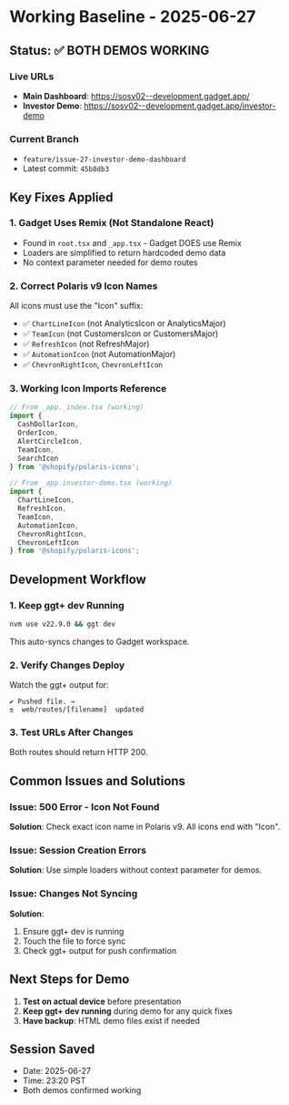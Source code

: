 # Working Baseline - 2025-06-27

## Status: ✅ BOTH DEMOS WORKING

### Live URLs
- **Main Dashboard**: https://sosv02--development.gadget.app/
- **Investor Demo**: https://sosv02--development.gadget.app/investor-demo

### Current Branch
- `feature/issue-27-investor-demo-dashboard`
- Latest commit: `45b8db3`

## Key Fixes Applied

### 1. Gadget Uses Remix (Not Standalone React)
- Found in `root.tsx` and `_app.tsx` - Gadget DOES use Remix
- Loaders are simplified to return hardcoded demo data
- No context parameter needed for demo routes

### 2. Correct Polaris v9 Icon Names
All icons must use the "Icon" suffix:
- ✅ `ChartLineIcon` (not AnalyticsIcon or AnalyticsMajor)
- ✅ `TeamIcon` (not CustomersIcon or CustomersMajor)
- ✅ `RefreshIcon` (not RefreshMajor)
- ✅ `AutomationIcon` (not AutomationMajor)
- ✅ `ChevronRightIcon`, `ChevronLeftIcon`

### 3. Working Icon Imports Reference
```typescript
// From _app._index.tsx (working)
import {
  CashDollarIcon,
  OrderIcon,
  AlertCircleIcon,
  TeamIcon,
  SearchIcon
} from '@shopify/polaris-icons';

// From _app.investor-demo.tsx (working)
import {
  ChartLineIcon,
  RefreshIcon,
  TeamIcon,
  AutomationIcon,
  ChevronRightIcon,
  ChevronLeftIcon
} from '@shopify/polaris-icons';
```

## Development Workflow

### 1. Keep ggt+ dev Running
```bash
nvm use v22.9.0 && ggt dev
```
This auto-syncs changes to Gadget workspace.

### 2. Verify Changes Deploy
Watch the ggt+ output for:
```
✔ Pushed file. → 
±  web/routes/[filename]  updated
```

### 3. Test URLs After Changes
Both routes should return HTTP 200.

## Common Issues and Solutions

### Issue: 500 Error - Icon Not Found
**Solution**: Check exact icon name in Polaris v9. All icons end with "Icon".

### Issue: Session Creation Errors
**Solution**: Use simple loaders without context parameter for demos.

### Issue: Changes Not Syncing
**Solution**: 
1. Ensure ggt+ dev is running
2. Touch the file to force sync
3. Check ggt+ output for push confirmation

## Next Steps for Demo

1. **Test on actual device** before presentation
2. **Keep ggt+ dev running** during demo for any quick fixes
3. **Have backup**: HTML demo files exist if needed

## Session Saved
- Date: 2025-06-27
- Time: 23:20 PST
- Both demos confirmed working